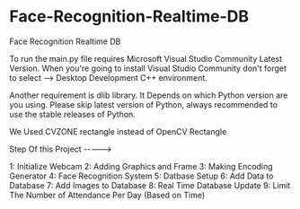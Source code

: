 # Face-Recognition-Realtime-DB
Face Recognition Realtime DB


To run the main.py file requires Microsoft Visual Studio Community Latest Version.
When you're going to install Visual Studio Community don't forget to select --> Desktop Development C++ environment.

Another requirement is dlib library. It Depends on which Python version are you using.
Please skip latest version of Python, always recommended to use the stable releases of Python.

We Used CVZONE rectangle instead of OpenCV Rectangle


Step Of this Project ----->

1: Initialize Webcam
2: Adding Graphics and Frame
3: Making Encoding Generator
4: Face Recognition System
5: Datbase Setup
6: Add Data to Database
7: Add Images to Database
8: Real Time Database Update
9: Limit The Number of Attendance Per Day (Based on Time)


